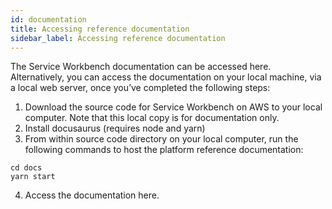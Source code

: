 ```yaml
---
id: documentation
title: Accessing reference documentation
sidebar_label: Accessing reference documentation
---
```



The Service Workbench documentation can be accessed here. Alternatively, you can access the documentation on your local machine, via a local web server, once you’ve completed the following steps:

1. Download the source code for Service Workbench on AWS to your local computer. Note that this local copy is for documentation only.
2. Install docusaurus (requires node and yarn)
3. From within source code directory on your local computer, run the following commands to host the platform reference documentation:
```
cd docs 
yarn start
```
4.	Access the documentation here. 


